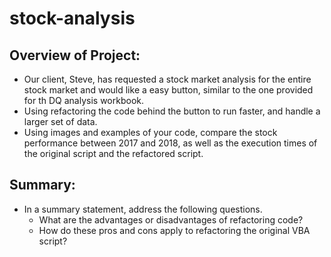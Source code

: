 # stock-analysis
## Overview of Project: 
- Our client, Steve, has requested a stock market analysis for the entire stock market and would like a easy button, similar to the one provided for th DQ analysis workbook.
- Using refactoring the code behind the button to run faster, and handle a larger set of data.
- Using images and examples of your code, compare the stock performance between 2017 and 2018, as well as the execution times of the original script and the refactored script.
## Summary: 
- In a summary statement, address the following questions.
  - What are the advantages or disadvantages of refactoring code?
  - How do these pros and cons apply to refactoring the original VBA script?
